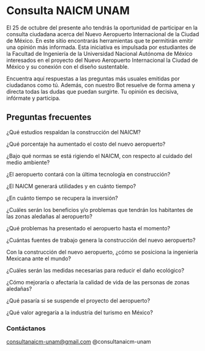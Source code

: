 
# Consulta NAICM UNAM


El 25 de octubre del presente año tendrás la oportunidad de participar en la consulta ciudadana acerca del Nuevo Aeropuerto Internacional de la Ciudad de México. En este sitio encontrarás herramientas  que te permitirán emitir una opinión más informada. 
Esta iniciativa es impulsada por estudiantes  de la Facultad de Ingeniería de la  Universidad Nacional Autónoma de México interesados en el proyecto del Nuevo Aeropuerto Internacional la Ciudad de México y su conexión con el diseño sustentable. 

Encuentra aquí respuestas a las preguntas más usuales emitidas por ciudadanos como tú. Además, con nuestro Bot resuelve  de forma amena y directa todas las dudas que puedan surgirte. Tu opinión es decisiva, infórmate y participa. 



## Preguntas frecuentes


¿Qué estudios respaldan la construcción del NAICM?

¿Qué porcentaje ha aumentado el costo del nuevo aeropuerto?

¿Bajo qué normas se está rigiendo el NAICM, con respecto al cuidado del medio ambiente?

¿El aeropuerto contará con la última tecnología en construcción?

¿El NAICM generará utilidades y en cuánto tiempo?

¿En cuánto tiempo se recupera la inversión?

¿Cuáles serán los beneficios y/o problemas que tendrán los habitantes de las zonas aledañas al aeropuerto?

¿Qué problemas ha presentado el aeropuerto hasta el momento?

¿Cuántas fuentes de trabajo genera la construcción del nuevo aeropuerto?

Con la construcción del nuevo aeropuerto, ¿cómo se posiciona la ingeniería Mexicana ante el mundo?

¿Cuáles serán las medidas necesarias para reducir el daño ecológico?

¿Cómo mejoraría o afectaría la calidad de vida de las personas de zonas aledañas?

¿Qué pasaría si se suspende el proyecto del aeropuerto?

¿Qué valor agregaría a la industria del turismo en México?



### Contáctanos

consultanaicm-unam@gmail.com
@consultanaicm-unam
